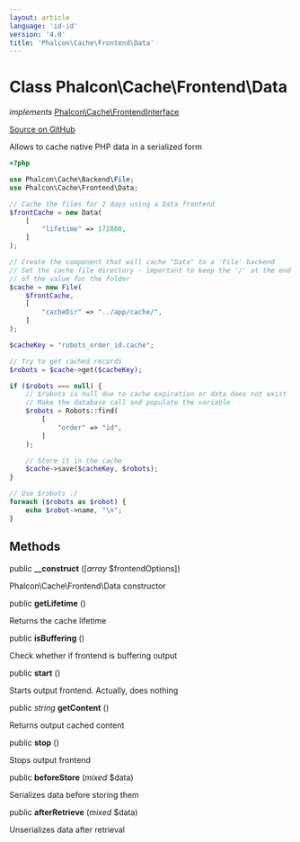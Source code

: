 ```yaml
---
layout: article
language: 'id-id'
version: '4.0'
title: 'Phalcon\Cache\Frontend\Data'
---
```


# Class **Phalcon\Cache\Frontend\Data**

*implements* [Phalcon\Cache\FrontendInterface](api/Phalcon_Cache_FrontendInterface)

<a href="https://github.com/phalcon/cphalcon/tree/v4.0.0/phalcon/cache/frontend/data.zep" class="btn btn-default btn-sm">Source on GitHub</a>

Allows to cache native PHP data in a serialized form

```php
<?php

use Phalcon\Cache\Backend\File;
use Phalcon\Cache\Frontend\Data;

// Cache the files for 2 days using a Data frontend
$frontCache = new Data(
    [
        "lifetime" => 172800,
    ]
);

// Create the component that will cache "Data" to a 'File' backend
// Set the cache file directory - important to keep the '/' at the end of
// of the value for the folder
$cache = new File(
    $frontCache,
    [
        "cacheDir" => "../app/cache/",
    ]
);

$cacheKey = "robots_order_id.cache";

// Try to get cached records
$robots = $cache->get($cacheKey);

if ($robots === null) {
    // $robots is null due to cache expiration or data does not exist
    // Make the database call and populate the variable
    $robots = Robots::find(
        [
            "order" => "id",
        ]
    );

    // Store it in the cache
    $cache->save($cacheKey, $robots);
}

// Use $robots :)
foreach ($robots as $robot) {
    echo $robot->name, "\n";
}

```

## Methods

public **__construct** ([*array* $frontendOptions])

Phalcon\Cache\Frontend\Data constructor

public **getLifetime** ()

Returns the cache lifetime

public **isBuffering** ()

Check whether if frontend is buffering output

public **start** ()

Starts output frontend. Actually, does nothing

public *string* **getContent** ()

Returns output cached content

public **stop** ()

Stops output frontend

public **beforeStore** (*mixed* $data)

Serializes data before storing them

public **afterRetrieve** (*mixed* $data)

Unserializes data after retrieval